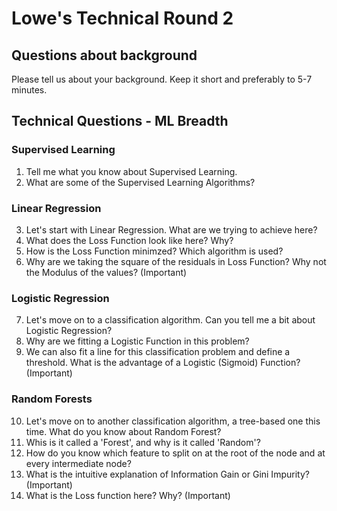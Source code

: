 # Lowe's Technical Round 2

## Questions about background  

Please tell us about your background. Keep it short and preferably to 5-7 minutes.

## Technical Questions - ML Breadth

### Supervised Learning

1. Tell me what you know about Supervised Learning.
2. What are some of the Supervised Learning Algorithms?

### Linear Regression

3. Let's start with Linear Regression. What are we trying to achieve here?
4. What does the Loss Function look like here? Why?
5. How is the Loss Function minimzed? Which algorithm is used?
6. Why are we taking the square of the residuals in Loss Function? Why not the Modulus of the values? (Important)

### Logistic Regression

7. Let's move on to a classification algorithm. Can you tell me a bit about Logistic Regression?
8. Why are we fitting a Logistic Function in this problem?
9. We can also fit a line for this classification problem and define a threshold. What is the advantage of a Logistic (Sigmoid) Function? (Important)

### Random Forests

10. Let's move on to another classification algorithm, a tree-based one this time. What do you know about Random Forest?
11. Whis is it called a 'Forest', and why is it called 'Random'?
12. How do you know which feature to split on at the root of the node and at every intermediate node?
13. What is the intuitive explanation of Information Gain or Gini Impurity? (Important)
14. What is the Loss function here? Why? (Important)

